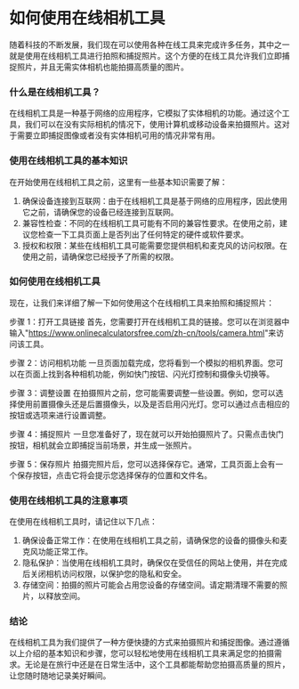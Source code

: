 如何使用在线相机工具
==========

随着科技的不断发展，我们现在可以使用各种在线工具来完成许多任务，其中之一就是使用在线相机工具进行拍照和捕捉照片。这个方便的在线工具允许我们立即捕捉照片，并且无需实体相机也能拍摄高质量的图片。

### 什么是在线相机工具？

在线相机工具是一种基于网络的应用程序，它模拟了实体相机的功能。通过这个工具，我们可以在没有实际相机的情况下，使用计算机或移动设备来拍摄照片。这对于需要立即捕捉图像或者没有实体相机可用的情况非常有用。

### 使用在线相机工具的基本知识

在开始使用在线相机工具之前，这里有一些基本知识需要了解：

1. 确保设备连接到互联网：由于在线相机工具是基于网络的应用程序，因此使用它之前，请确保您的设备已经连接到互联网。
2. 兼容性检查：不同的在线相机工具可能有不同的兼容性要求。在使用之前，建议您检查一下工具页面上是否列出了任何特定的硬件或软件要求。
3. 授权和权限：某些在线相机工具可能需要您提供相机和麦克风的访问权限。在使用之前，请确保您已经授予了所需的权限。

### 如何使用在线相机工具

现在，让我们来详细了解一下如何使用这个在线相机工具来拍照和捕捉照片：

步骤 1：打开工具链接 首先，您需要打开在线相机工具的链接。您可以在浏览器中输入"<https://www.onlinecalculatorsfree.com/zh-cn/tools/camera.html>"来访问该工具。

步骤 2：访问相机功能 一旦页面加载完成，您将看到一个模拟的相机界面。您可以在页面上找到各种相机功能，例如快门按钮、闪光灯控制和摄像头切换等。

步骤 3：调整设置 在拍摄照片之前，您可能需要调整一些设置。例如，您可以选择使用前置摄像头还是后置摄像头，以及是否启用闪光灯。您可以通过点击相应的按钮或选项来进行设置调整。

步骤 4：捕捉照片 一旦您准备好了，现在就可以开始拍摄照片了。只需点击快门按钮，相机就会立即捕捉当前场景，并生成一张照片。

步骤 5：保存照片 拍摄完照片后，您可以选择保存它。通常，工具页面上会有一个保存按钮，点击它将会提示您选择保存的位置和文件名。

### 使用在线相机工具的注意事项

在使用在线相机工具时，请记住以下几点：

1. 确保设备正常工作：在使用在线相机工具之前，请确保您的设备的摄像头和麦克风功能正常工作。
2. 隐私保护：当使用在线相机工具时，确保仅在受信任的网站上使用，并在完成后关闭相机访问权限，以保护您的隐私和安全。
3. 存储空间：拍摄的照片可能会占用您设备的存储空间。请定期清理不需要的照片，以释放空间。

### 结论

在线相机工具为我们提供了一种方便快捷的方式来拍摄照片和捕捉图像。通过遵循以上介绍的基本知识和步骤，您可以轻松地使用在线相机工具来满足您的拍摄需求。无论是在旅行中还是在日常生活中，这个工具都能帮助您拍摄高质量的照片，让您随时随地记录美好瞬间。